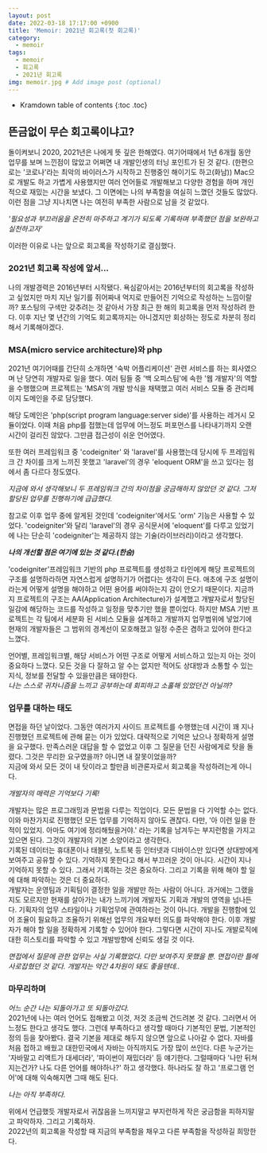 ```yaml
---
layout: post
date: 2022-03-18 17:17:00 +0900
title: 'Memoir: 2021년 회고록(첫 회고록)'
category:
  - memoir
tags:
  - memoir
  - 회고록
  - 2021년 회고록
img: memoir.jpg # Add image post (optional)  
---
```


* Kramdown table of contents
{:toc .toc}

## 뜬금없이 무슨 회고록이냐고?
돌이켜보니 2020, 2021년은 나에게 뜻 깊은 한해였다.
여기어때에서 1년 6개월 동안 업무를 보며 느낀점이 많았고 어쩌면 내 개발인생의 터닝 포인트가 된 것 같다.
(한편으로는 '코로나'라는 최악의 바이러스가 시작하고 진행중인 해이기도 하고(화남))
Mac으로 개발도 하고 가볍게 사용했지만 여러 언어들로 개발해보고 다양한 경험을 하며 개인적으로 재밌는 시간을 보냈다.
그 이면에는 나의 부족함을 여실히 느꼈던 것들도 많았다.
이런 점을 그냥 지나치면 나는 여전히 부족한 사람으로 남을 것 같았다.  

_'필요성과 부끄러움을 온전히 마주하고 계기가 되도록 기록하며 부족했던 점을 보완하고 실천하고자'_   

이러한 이유로 나는 앞으로 회고록을 작성하기로 결심했다.

### 2021년 회고록 작성에 앞서...
나의 개발경력은 2016년부터 시작됐다.
욕심같아서는 2016년부터의 회고록을 작성하고 싶었지만
마치 지난 일기를 쥐어짜내 억지로 만들어진 기억으로 작성하는 느낌이랄까?
포스팅의 구색만 갖추려는 것 같아서 가장 최근 한 해의 회고록을 먼저 작성하려 한다.
이후 지난 몇 년간의 기억도 회고록까지는 아니겠지만 회상하는 정도로 차분히 정리해서 기록해야겠다. 

### MSA(micro service architecture)와 php
2021년 여기어때를 간단히 소개하면 '숙박 어플리케이션' 관련 서비스를 하는 회사였으며 난 당연히 개발자로 일을 했다.
여러 팀들 중 '백 오피스팀'에 속한 '웹 개발자'의 역할을 수행했으며 
프로젝트는 'MSA'의 개발 방식을 채택했고 여러 서비스 모듈 중 관리페이지 도메인을 주로 담당했다.

해당 도메인은 'php(script program language:server side)'를 사용하는 레거시 모듈이었다.
이때 처음 php를 접했는데 업무에 어느정도 퍼포먼스를 나타내기까지 오랜 시간이 걸리진 않았다.
그만큼 접근성이 쉬운 언어였다.

또한 여러 프레임워크 중 'codeigniter' 와 'laravel'를 사용했는데 
당시에 두 프레임워크 간 차이를 크게 느끼진 못했고 'laravel'의 경우 'eloquent ORM'을 쓰고 있다는 점에서 좀 다르다 정도였다.  

_지금에 와서 생각해보니 두 프레임워크 간의 차이점을 궁금해하지 않았던 것 같다. 그저 할당된 업무를 진행하기에 급급했다._

참고로 이후 업무 중에 알게된 것인데 'codeigniter'에서도 'orm' 기능은 사용할 수 있었다.
'codeigniter'와 달리 'laravel'의 경우 공식문서에 'eloquent'를 다루고 있었기에 
나는 단순히 'codeigniter'는 제공하지 않는 기술(라이브러리)이라고 생각했다.

_**나의 개선할 점은 여기에 있는 것 같다.(한숨)**_  

'codeigniter'프레임워크 기반의 php 프로젝트를 생성하고 타인에게 해당 프로젝트의 구조를 설명하라하면 
자연스럽게 설명하기가 어렵다는 생각이 든다.
애초에 구조 설명이라는게 어떻게 설명을 해야하고 어떤 용어를 써야하는지 감이 안오기 때문이다.
지금까지 프로젝트의 구조는 AA(Application Architecture)가 설계했고
개발자로서 할당된 일감에 해당하는 코드를 작성하고 일정을 맞추기만 했을 뿐이었다.
하지만 MSA 기반 프로젝트는 각 팀에서 세분화 된 서비스 모듈을 설계하고 개발까지 업무범위에 넣었기에
현재의 개발자들은 그 범위의 경계선이 모호해졌고 일정 수준은 겸하고 있어야 한다고 느꼈다.

언어별, 프레임워크별, 해당 서비스가 어떤 구조로 어떻게 서비스하고 있는지 아는 것이 중요하다 느꼈다.
모든 것을 다 잘하고 알 수는 없지만 적어도 상대방과 소통할 수 있는 지식, 정보를 전달할 수 있을만큼은 돼야한다.  
_나는 스스로 귀차니즘을 느끼고 공부하는데 회피하고 소홀해 있었던건 아닐까?_

### 업무를 대하는 태도
면접을 하던 날이었다. 그동안 여러가지 사이드 프로젝트를 수행했는데 시간이 꽤 지나 진행했던 프로젝트에 관해 묻는 이가 있었다.
대략적으로 기억은 났으나 정확하게 설명을 요구했다. 만족스러운 대답을 할 수 없었고 이후 그 질문을 던진 사람에게로 탓을 돌렸다.
그것은 무리한 요구였을까? 아니면 내 잘못이었을까?  
지금에 와서 모든 것이 내 탓이라고 할만큼 비관론자로서 회고록을 작성하려는게 아니다.

_개발자의 매력은 기억보다 기록!_  

개발자는 많은 프로그래밍과 문법을 다루는 직업이다. 모든 문법을 다 기억할 수는 없다. 
이와 마찬가지로 진행했던 모든 업무를 기억하지 않아도 괜찮다.
다만, '아 이런 일을 한적이 있었지. 아마도 여기에 정리해뒀을거야.' 라는 기록을 남겨두는 부지런함을 가지고 있으면 된다.
그것이 개발자의 기본 소양이라고 생각한다.  
기록된 데이터는 휴대폰이나 태블릿, 노트북 등 인터넷과 디바이스만 있다면 상대방에게 보여주고 공유할 수 있다. 
기억하지 못한다고 해서 부끄러운 것이 아니다. 시간이 지나 기억하지 못할 수 있다. 
그래서 기록하는 것은 중요하다. 그리고 기록을 위해 해야 할 일에 대해 파악하는 것은 더 중요하다.   
개발자는 운영팀과 기획팀이 결정한 일을 개발만 하는 사람이 아니다.
과거에는 그랬을지도 모르지만 현재를 살아가는 내가 느끼기에 개발자도 기획과 개발의 영역을 넘나든다.
기획자의 업무 스타일이나 기획업무에 관여하라는 것이 아니다.
개발을 진행함에 있어 조율이 필요하고 조율하기 위해선 업무의 개요부터 의도를 파악해야 한다.
이후 개발자가 해야 할 일을 정확하게 기록할 수 있어야 한다.
그렇다면 시간이 지나도 개발로직에 대한 히스토리를 파악할 수 있고 개발방향에 신뢰도 생길 것 이다.  

_면접에서 질문에 관한 업무는 사실 기록했었다. 다만 보여주지 못했을 뿐. 면접이란 틀에 사로잡혔던 것 같다. 개발자는 약간 4차원이 돼도 좋을텐데.._

### 마무리하며
*어느 순간 나는 되돌아가고 또 되돌아갔다.*  
2021년에 나는 여러 언어도 접해봤고 이것, 저것 조금씩 건드려본 것 같다.
그러면서 어느정도 한다고 생각도 했다.
그런데 부족하다고 생각할 때마다 기본적인 문법, 기본적인 정의 등을 찾아봤다.
결국 기본을 제대로 해두지 않으면 앞으로 나아갈 수 없다.
자바를 처음 접하고 배웠고 대한민국에서 자바는 아직까지도 가장 많이 쓰인다.
다른 누군가는 '자바말고 리액트가 대세더라', '파이썬이 재밌더라' 등 얘기한다.
그럴때마다 '나만 뒤쳐지는건가? 나도 다른 언어를 해야하나?' 하고 생각했다.
하나라도 잘 하고 '프로그램 언어'에 대해 익숙해지면 그때 해도 된다.

_나는 아직 부족하다._  

위에서 언급했듯 개발자로서 귀찮음을 느끼지말고 부지런하게 작은 궁금함을 피하지말고 파악하자. 그리고 기록하자.  
2022년의 회고록을 작성할 때 지금의 부족함을 채우고 다른 부족함을 작성하길 희망한다.